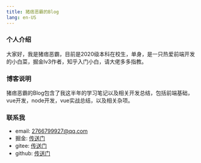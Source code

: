 ```yaml
---
title: 猪痞恶霸的Blog
lang: en-US
---
```


### 个人介绍
大家好，我是猪痞恶霸，目前是2020级本科在校生，单身，是一只热爱前端开发的小白菜，掘金lv3作者，知乎入门小白，请大佬多多指教。

### 博客说明
猪痞恶霸的Blog包含了我这半年的学习笔记以及相关开发总结，包括前端基础，vue开发，node开发，vue实战总结，以及相关杂项。

### 联系我
- email: 2766799927@qq.com
- 掘金: [传送门](https://juejin.cn/user/431430802343479)
- gitee: [传送门](https://gitee.com/Mr-eba)
- github: [传送门](https://github.com/hogB)

